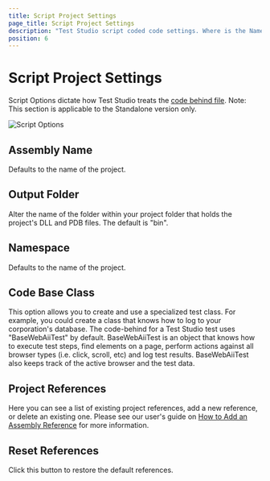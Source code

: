 ```yaml
---
title: Script Project Settings
page_title: Script Project Settings
description: "Test Studio script coded code settings. Where is the Namespace in Test Studio project How to add reference/reference assembly in a Test Studio project.  Test Studio project's bin folder "
position: 6
---
```

# Script Project Settings

Script Options dictate how Test Studio treats the <a href="/advanced-topics/coded-steps/code-behind-file" target="_blank">code behind file</a>. Note: This section is applicable to the Standalone version only.

![Script Options][1]

## Assembly Name

Defaults to the name of the project.

## Output Folder

Alter the name of the folder within your project folder that holds the project's DLL and PDB files. The default is "bin".

## Namespace

Defaults to the name of the project.

## Code Base Class

This option allows you to create and use a specialized test class. For example, you could create a class that knows how to log to your corporation's database. The code-behind for a Test Studio test uses "BaseWebAiiTest" by default. BaseWebAiiTest is an object that knows how to execute test steps, find elements on a page, perform actions against all browser types (i.e. click, scroll, etc) and log test results. BaseWebAiiTest also keeps track of the active browser and the test data.

## Project References

Here you can see a list of existing project references, add a new reference, or delete an existing one. Please see our user's guide on <a href="/advanced-topics/coded-steps/add-assembly-reference" target="_blank">How to Add an Assembly Reference</a> for more information.

## Reset References

Click this button to restore the default references.

[1]: /img/features/project-settings/script-options/fig1.png